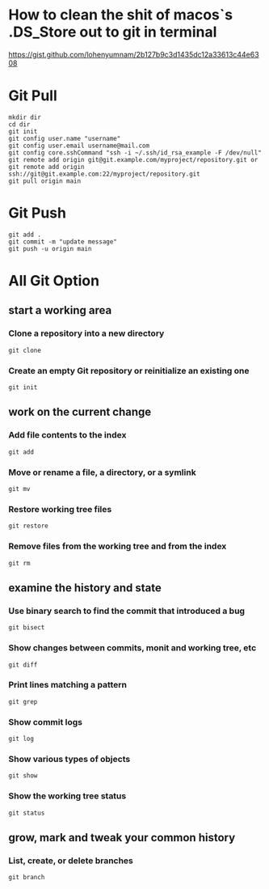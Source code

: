 # How to clean the shit of macos`s .DS_Store out to git in terminal
https://gist.github.com/lohenyumnam/2b127b9c3d1435dc12a33613c44e6308

# Git Pull
```shell
mkdir dir
cd dir
git init
git config user.name "username"
git config user.email username@mail.com
git config core.sshCommand "ssh -i ~/.ssh/id_rsa_example -F /dev/null"
git remote add origin git@git.example.com/myproject/repository.git or git remote add origin ssh://git@git.example.com:22/myproject/repository.git
git pull origin main
```

# Git Push
```shell
git add .
git commit -m "update message"
git push -u origin main
```

# All Git Option

## start a working area

### Clone a repository into a new directory
```shell
git clone
```

### Create an empty Git repository or reinitialize an existing one
```shell
git init
```

## work on the current change

### Add file contents to the index
```shell
git add
```

### Move or rename a file, a directory, or a symlink
```shell
git mv
```

### Restore working tree files
```shell
git restore
```

### Remove files from the working tree and from the index
```shell
git rm
```

## examine the history and state

### Use binary search to find the commit that introduced a bug
```shell
git bisect
```

### Show changes between commits, monit and working tree, etc
```shell
git diff
```

### Print lines matching a pattern
```shell
git grep
```

### Show commit logs
```shell
git log
```

### Show various types of objects
```shell
git show
```

### Show the working tree status
```shell
git status
```

## grow, mark and tweak your common history

### List, create, or delete branches
```shell
git branch
```